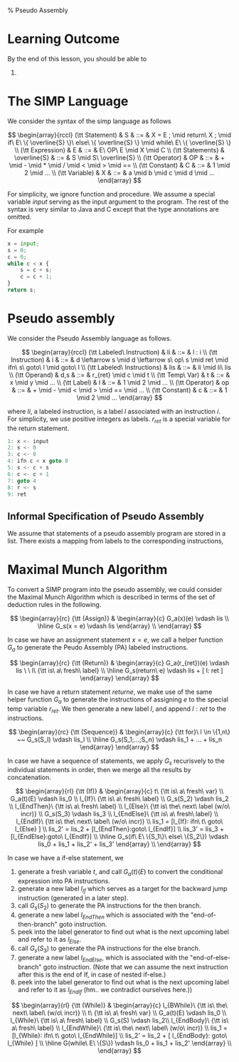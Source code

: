 % Pseudo Assembly

# Learning Outcome

By the end of this lesson, you should be able to

1. 


# The SIMP Language

We consider the syntax of the simp language as follows

$$
\begin{array}{rccl}
(\tt Statement) & S & ::= & X = E ; \mid return\ X ; \mid if\ E\ \{ \overline{S} \}\ else\ \{ \overline{S} \} \mid while\ E\ \{ \overline{S} \} \\
(\tt Expression) & E & ::= & E\ OP\ E \mid X \mid C  \\
(\tt Statements) & \overline{S} & ::= & S \mid S\ \overline{S} \\
(\tt Operator) & OP & ::= & + \mid - \mid * \mid / \mid < \mid > \mid == \\ 
(\tt Constant) & C & ::= & 1 \mid 2 \mid ...  \\ 
(\tt Variable) & X & ::= & a \mid b \mid c \mid d \mid ...
\end{array}
$$

For simplicity, we ignore function and procedure. We assume a special variable $input$ serving as the input argument to the program. The rest of the syntax is very similar to Java and C except that the type annotations are omitted. 

For example 

```python
x = input;
s = 0;
c = 0;
while c < x {
    s = c + s;
    c = c + 1;
}
return s;
```

# Pseudo assembly

We consider the Pseudo Assembly language as follows.

$$
\begin{array}{rccl}
(\tt Labeled\ Instruction) & li  & ::= & l : i \\ 
(\tt Instruction)   & i   & ::= & d \leftarrow s \mid d \leftarrow s\ op\ s \mid ret \mid ifn\ s\ goto\ l \mid goto\ l \\ 
(\tt Labeled\ Instructions)   & lis   & ::= & li \mid li\ lis \\ 
(\tt Operand)       & d,s & ::= & r_{ret} \mid c \mid t \\
(\tt Temp\ Var)      & t   & ::= & x \mid y \mid ...  \\
(\tt Label)         & l   & ::= & 1 \mid 2 \mid ... \\
(\tt Operator)      & op  & ::= & + \mid - \mid < \mid > \mid == \mid ... \\ 
(\tt Constant)      & c   & ::= & 1 \mid 2 \mid ... 
\end{array}
$$

where $li$, a labeled instruction, is a label $l$ associated with an instruction $i$. For simplicity, we use positive integers as labels. 
$r_{ret}$ is a special variable for the return statement.

```java
1: x <- input
2: s <- 0
3: c <- 0
4: ifn c < x goto 8
5: s <- c + s
6: c <- c + 1
7: goto 4
8: r <- s
9: ret
```

## Informal Specification of Pseudo Assembly

We assume that statements of a pseudo assembly program are stored in a list. There exists a mapping from labels to the corresponding instructions, 




# Maximal Munch Algorithm

To convert a SIMP program into the pseudo assembly, we could consider the Maximal Munch Algorithm which is described in terms of the set of deduction rules in the following. 

$$
\begin{array}{rc}
{\tt (Assign)} & \begin{array}{c} 
               G_a(x)(e) \vdash lis  \\
               \hline
               G_s(x = e) \vdash lis
               \end{array} \\ 
\end{array}  
$$

In case we have an assignment statement $x = e$, we call a helper function $G_a$ to generate the Peudo Assembly (PA) labeled instructions.

$$
\begin{array}{rc}
{\tt (Return)} & \begin{array}{c}
     G_a(r_{ret})(e) \vdash lis \ \ l\ {\tt is\ a\ fresh\ label} \\
     \hline
     G_s(return\ e) \vdash lis + [ l: ret ]
     \end{array}
\end{array}
$$

In case we have a return statement $return e$, we make use of the same helper function $G_a$ to generate the instructions of assigning $e$ to the special temp variable $r_{ret}$. We then generate a new label $l$, and append $l:ret$ to the instructions.

$$
\begin{array}{rc}
{\tt (Sequence)} & \begin{array}{c} 
               {\tt for}\ l \in \{1,n\} ~~ G_s(S_l) \vdash lis_l \\
               \hline
               G_s(S_1;...;S_n) \vdash lis_1 + ... +  lis_n
               \end{array} 
\end{array}  
$$

In case we have a sequence of statements, we apply $G_s$ recurisvely to the individual statements in order, then we merge all the results by concatenation.


$$
\begin{array}{rl}
     {\tt (If)} & \begin{array}{c}
               t\ {\tt is\ a\ fresh\ var} \\ 
               G_a(t)(E) \vdash lis_0 \\
               l_{If}\ {\tt is\ a\ fresh\ label} \\
               G_s(S_2) \vdash lis_2 \\ 
               l_{EndThen}\ {\tt  is\ a\ fresh\ label} \\  
               l_{Else}\ {\tt is\ the\ next\ label (w/o\ incr)} \\ 
               G_s(S_3) \vdash lis_3 \\ 
               l_{EndElse}\ {\tt is\ a\ fresh\ label} \\
               l_{EndIf}\ {\tt is\ the\ next\ label\ (w/o\ incr)} \\ 
               lis_1 = [l_{If}: ifn\ t\ goto\ l_{Else} ] \\ 
               lis_2' = lis_2 + [l_{EndThen}:goto\ l_{EndIf}] \\ 
               lis_3' = lis_3 + [l_{EndElse}:goto\ l_{EndIf}] \\ 
               \hline  
               G_s(if\ E\ \{S_1\}\ else\ \{S_2\}) \vdash lis_0 + lis_1 + lis_2' + lis_3'               
                \end{array} \\  
\end{array}
$$

In case we have a if-else statement, we 
1. generate a fresh variable $t$, and call $G_a(t)(E)$ to convert the conditional expression into PA instructions.
2. generate a new label $l_{If}$ which serves as a target for the backward jump instruction (generated in a later step).
3. call $G_s(S_2)$ to generate the PA instructions for the then branch.
4. generate a new label $l_{EndThen}$ which is associated with the "end-of-then-branch" goto instruction.
5. peek into the label generator to find out what is the next upcoming label and refer to it as $l_{Else}$. 
6. call $G_s(S_3)$ to generate the PA instructions for the else branch.
7. generate a new label $l_{EndElse}$, which is associated with the "end-of-else-branch" goto instruction. (Note that we can assume the next instruction after this is the end of If, in case of nested if-else.)  
8. peek into the label generator to find out what is the next upcoming label and refer to it as $l_{EndIf}$ (hm.. we contradict ourselves here.))


$$
\begin{array}{rl}
     {\tt (While)} & \begin{array}{c}
                    l_{BWhile}\ {\tt is\ the\ next\ label\ (w/o\ incr)} \\ 
                    t\ {\tt is\ a\ fresh\ var} \\     
                    G_a(t)(E) \vdash lis_0 \\ 
                    l_{While}\ {\tt is\ a\ fresh\ label} \\ 
                    G_s(S) \vdash lis_2\\ 
                    l_{EndBody}\ {\tt is\ a\ fresh\ label} \\  
                    l_{EndWhile}\ {\tt is\ the\ next\ label\ (w/o\ incr)} \\ 
                    lis_1 = [l_{While}: ifn\ t\ goto\ l_{EndWhile}] \\
                    lis_2' = lis_2 + [ l_{EndBody}: goto\ l_{While} ] \\
                    \hline
                    G(while\ E\ \{S\}) \vdash lis_0 + lis_1 + lis_2'           
                \end{array} \\  
\end{array}
$$